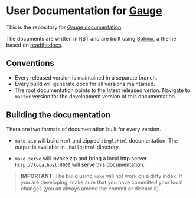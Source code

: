 # User Documentation for [Gauge](http://gauge.org)

This is the repository for [Gauge documentation](https://docs.gauge.org).

The documents are written in RST and are built using [Sphinx](http://www.sphinx-doc.org/), a theme based on [readthedocs](https://github.com/snide/sphinx_rtd_theme/).

## Conventions

- Every released version is maintained in a separate branch.
- Every build will generate docs for all versions maintained.
- The root documentation points to the latest released verion. Navigate to `master` version for the development version of this documentation.

## Building the documentation

There are two formats of documentation built for every version.

- `make zip` will build `html` and zipped `singlehtml` documentation. The output is available in `_build/html` directory.

- `make serve` will invoke zip and bring a local http server. `http://localhost:8000` will serve this documentation.

> **IMPORTANT**: The build using `make` will not work on a dirty index. If you are developing, make sure that you have committed your local changes (you an always amend the commit or discard it). 

